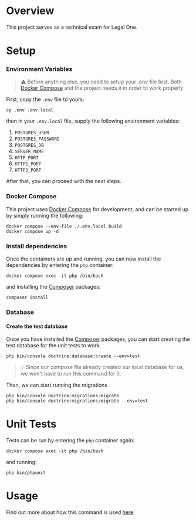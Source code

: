 # Overview
This project serves as a technical exam for Legal One.

# Setup

### Environment Variables
> ⚠️ Before anything else, you need to setup your .env file first. Both [Docker Compose](https://docs.docker.com/compose/) and the project needs it in order to work properly 

First, copy the `.env` file to yours:

```shell
cp .env .env.local
```

then in your `.env.local` file, supply the following environment variables:

1. `POSTGRES_USER`
2. `POSTGRES_PASSWORD` 
3. `POSTGRES_DB` 
4. `SERVER_NAME` 
5. `HTTP_PORT` 
6. `HTTPS_PORT` 
7. `HTTP3_PORT`

After that, you can proceed with the next steps. 

### Docker Compose
This project uses [Docker Compose](https://docs.docker.com/compose/) for development, and can be started up by simply running the following:

```shell
docker compose --env-file ./.env.local build
docker compose up -d
``` 

### Install dependencies
Once the containers are up and running, you can now install the dependencies by entering the `php` container:
```shell
docker compose exec -it php /bin/bash
```

and installing the [Composer](https://getcomposer.org/) packages:

```shell
composer install
```

### Database
#### Create the test database
Once you have installed the [Composer](https://getcomposer.org/) packages, you can start creating the test database for the unit tests to work.
```shell
php bin/console doctrine:database:create --env=test
```
> 💡️ Since our compose file already created our local database for us, we won't have to run this command for it.

Then, we can start running the migrations

```shell
php bin/console doctrine:migrations:migrate
php bin/console doctrine:migrations:migrate --env=test
```

# Unit Tests
Tests can be run by entering the `php` container again:

```shell
docker compose exec -it php /bin/bash
```

and running:

```shell
php bin/phpunit
```

# Usage
Find out more about how this command is used [here](./docs/index.md).
